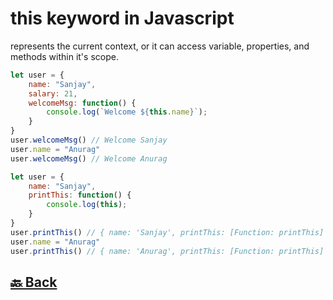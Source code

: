 <h1>this keyword in Javascript</h1>

represents the current context, or it can access variable, properties, and methods within it's scope.

```javascript
let user = {
    name: "Sanjay",
    salary: 21,
    welcomeMsg: function() {
        console.log(`Welcome ${this.name}`);
    }
}
user.welcomeMsg() // Welcome Sanjay
user.name = "Anurag"
user.welcomeMsg() // Welcome Anurag
```

```javascript
let user = {
    name: "Sanjay",
    printThis: function() {
        console.log(this);
    }
}
user.printThis() // { name: 'Sanjay', printThis: [Function: printThis] }
user.name = "Anurag"
user.printThis() // { name: 'Anurag', printThis: [Function: printThis] }
```

<h2><a href="https://github.com/sanjay9616/JavaScript/blob/master/JavaScript-Tutorial/README.md"> 🔙 Back</a></h2>